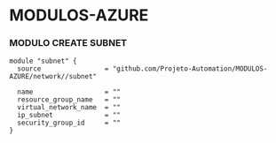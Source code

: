 # MODULOS-AZURE

### MODULO CREATE SUBNET
```
module "subnet" {
  source                = "github.com/Projeto-Automation/MODULOS-AZURE/network//subnet"
  
  name                  = ""
  resource_group_name   = ""
  virtual_network_name  = ""
  ip_subnet             = ""
  security_group_id     = ""
}
```